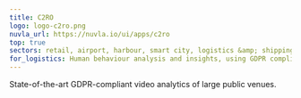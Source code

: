 ```yaml
---
title: C2RO
logo: logo-c2ro.png
nuvla_url: https://nuvla.io/ui/apps/c2ro
top: true
sectors: retail, airport, harbour, smart city, logistics &amp; shipping
for_logistics: Human behaviour analysis and insights, using GDPR compliant processing of cameras.
---
```


State-of-the-art GDPR-compliant video analytics of large public venues.
